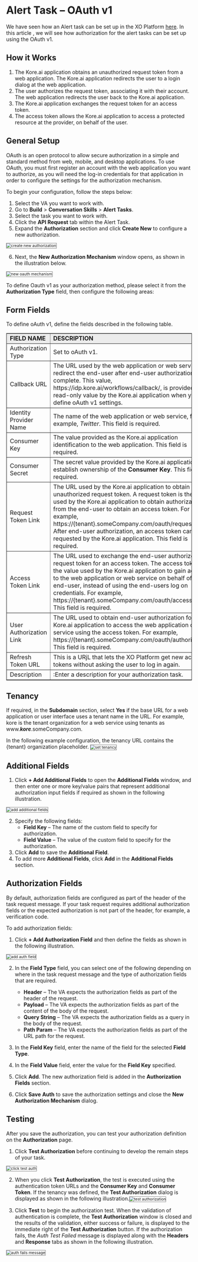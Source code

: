 # Alert Task – OAuth v1

We have seen how an Alert task can be set up in the XO Platform <a href="https://docsinternal-kore.github.io/docs/xo/automation/use-cases/alert-tasks/" target="_blank">here</a>. In this article , we will see how authorization for the alert tasks can be set up using the OAuth v1.

## How it Works 

1. The Kore.ai application obtains an unauthorized request token from a web application. The Kore.ai application redirects the user to a login dialog at the web application.
2. The user authorizes the request token, associating it with their account. The web application redirects the user back to the Kore.ai application.
3. The Kore.ai application exchanges the request token for an access token.
4. The access token allows the Kore.ai application to access a protected resource at the provider, on behalf of the user.

## General Setup

OAuth is an open protocol to allow secure authorization in a simple and standard method from web, mobile, and desktop applications. To use OAuth, you must first register an account with the web application you want to authorize, as you will need the log-in credentials for that application in order to configure the settings for the authorization mechanism.

To begin your configuration, follow the steps below:

1. Select the VA you want to work with.
2. Go to **Build** > **Conversation Skills** > **Alert Tasks**. 
3. Select the task you want to work with. 
4. Click the **API Request** tab within the Alert Task.
5. Expand the **Authorization** section and click **Create New** to configure a new authorization.
<img src="../images/create-new-authorization.png" alt="create new authorization" title="create new authorization" style="border: 1px solid gray; zoom:75%;"> 

6. Next, the **New Authorization Mechanism** window opens, as shown in the illustration below.
<img src="../images/new-oauth-mechanism.png" alt="new oauth mechanism" title="new oauth mechanism" style="border: 1px solid gray; zoom:75%;">

To define Oauth v1 as your authorization method, please select it from the **Authorization Type** field, then configure the following areas:

## Form Fields

To define oAuth v1, define the fields described in the following table.

<table border="1.5">
  <tr bgcolor="#ECECEC">
   <td><strong>FIELD NAME</strong>
   </td>
   <td><strong>DESCRIPTION</strong>
   </td>
  </tr>
  <tr>
   <td>Authorization Type
   </td>
   <td>Set to oAuth v1.
   </td>
  </tr>
  <tr>
   <td>Callback URL
   </td>
   <td>The URL used by the web application or web service to redirect the end-user after end-user authorization is complete. This value, https://idp.kore.ai/workflows/callback/,  is provided as a read-only value by the Kore.ai application when you define oAuth v1 settings.
   </td>
  </tr>
  <tr>
   <td>Identity Provider Name
   </td>
   <td>The name of the web application or web service, for example, <em>Twitter</em>. This field is required.
   </td>
  </tr>
  <tr>
   <td>Consumer Key
   </td>
   <td>The value provided as the Kore.ai application identification to the web application. This field is required.
   </td>
  </tr>
  <tr>
   <td>Consumer Secret
   </td>
   <td>The secret value provided by the Kore.ai application to establish ownership of the <strong>Consumer Key</strong>. This field is required.
   </td>
  </tr>
  <tr>
   <td>Request Token Link
   </td>
   <td>The URL used by the Kore.ai application to obtain an unauthorized request token. A request token is the value used by the Kore.ai application to obtain authorization from the end-user to obtain an access token. For example, https://{tenant}.someCompany.com/oauth/request_token. After end-user authorization, an access token can be requested by the Kore.ai application. This field is required.
   </td>
  </tr>
  <tr>
   <td>Access Token Link
   </td>
   <td>The URL used to exchange the end-user authorized request token for an access token. The access token is the value used by the Kore.ai application to gain access to the web application or web service on behalf of the end-user, instead of using the end-users log on credentials. For example, https://{tenant}.someCompany.com/oauth/access_token. This field is required.
   </td>
  </tr>
  <tr>
   <td>User Authorization Link
   </td>
   <td>The URL used to obtain end-user authorization for the Kore.ai application to access the web application or web service using the access token. For example, https://{tenant}.someCompany.com/oauth/authorize. This field is required.
   </td>
  </tr>
  <tr>
   <td>Refresh Token URL
   </td>
   <td>This is a URjL that lets the XO Platform get new access tokens without asking the user to log in again.
   </td>
  </tr>
  <tr>
   <td>Description
   </td>
   <td>:Enter a description for your authorization task. 
   </td>
  </tr>
</table>

## Tenancy

If required, in the **Subdomain** section, select **Yes** if the base URL for a web application or user interface uses a tenant name in the URL. For example, kore is the tenant organization for a web service using tenants as www.**_kore_**.someCompany.com.

In the following example configuration, the tenancy URL contains the {tenant} organization placeholder.
<img src="../images/set-tenancy.png" alt="set tenancy" title="set tenancy" style="border: 1px solid gray; zoom:75%;">

## Additional Fields

1. Click **+ Add Additional Fields** to open the **Additional Fields** window, and then enter one or more key/value pairs that represent additional authorization input fields if required as shown in the following illustration.
<img src="../images/add-additional-fields.png" alt="add additional fields" title="add additional fields" style="border: 1px solid gray; zoom:75%;">

2. Specify the following fields:
    * **Field Key** – The name of the custom field to specify for authorization.
    * **Field Value** – The value of the custom field to specify for the authorization.
3. Click **Add** to save the **Additional Field**.
4. To add more **Additional Fields**, click **Add** in the **Additional Fields** section.

## Authorization Fields

By default, authorization fields are configured as part of the header of the task request message. If your task request requires additional authorization fields or the expected authorization is not part of the header, for example, a verification code.

To add authorization fields:

1. Click **+ Add Authorization Field** and then define the fields as shown in the following illustration.
<img src="../images/add-auth-field.png" alt="add auth field" title="add auth field" style="border: 1px solid gray; zoom:75%;">

2. In the **Field Type** field, you can select one of the following depending on where in the task request message and the type of authorization fields that are required.
    * **Header** – The VA expects the authorization fields as part of the header of the request.
    * **Payload** – The VA expects the authorization fields as part of the content of the body of the request.
    * **Query String** – The VA expects the authorization fields as a query in the body of the request.
    * **Path Param** – The VA expects the authorization fields as part of the URL path for the request.
3. In the **Field Key** field, enter the name of the field for the selected **Field Type**.
4. In the **Field Value** field, enter the value for the **Field Key** specified.
5. Click **Add**. The new authorization field is added in the **Authorization Fields** section.

6. Click **Save** **Auth** to save the authorization settings and close the **New Authorization Mechanism** dialog.

## Testing

After you save the authorization, you can test your authorization definition on the **Authorization** page.

1. Click **Test Authorization** before continuing to develop the remain steps of your task.
<img src="../images/click-test-auth-v2.png" alt="click test auth" title="click test auth" style="border: 1px solid gray; zoom:75%;">

2. When you click **Test Authorization**, the test is executed using the authentication token URLs and the **Consumer Key** and **Consumer Token**. If the tenancy was defined, the **Test Authorization** dialog is displayed as shown in the following illustration.<img src="../images/test-authorization-yes.png" alt="test authorization" title="test authorization" style="border: 1px solid gray; zoom:75%;">

3. Click **Test** to begin the authorization test. When the validation of authentication is complete, the **Test Authorization** window is closed and the results of the validation, either success or failure, is displayed to the immediate right of the **Test Authorization** button. If the authorization fails, the _Auth Test Failed_ message is displayed along with the **Headers** and **Response** tabs as shown in the following illustration.  
<img src="../images/configure-test-authorization.png" alt="auth fails message" title="auth fails message" style="border: 1px solid gray; zoom:75%;">
